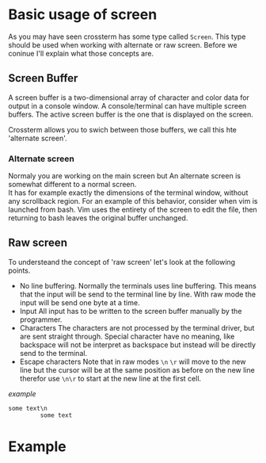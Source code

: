 # Basic usage of screen
As you may have seen crossterm has some type called `Screen`. This type should be used when working with alternate or raw screen. 
Before we coninue I'll explain what those concepts are.

## Screen Buffer
A screen buffer is a two-dimensional array of character and color data for output in a console window. 
A console/terminal can have multiple screen buffers. 
The active screen buffer is the one that is displayed on the screen.

Crossterm allows you to swich between those buffers, we call this hte 'alternate screen'.

### Alternate screen
Normaly you are working on the main screen but An alternate screen is somewhat different to a normal screen.  
It has for example exactly the dimensions of the terminal window, without any scrollback region.
For an example of this behavior, consider when vim is launched from bash.
Vim uses the entirety of the screen to edit the file, then returning to bash leaves the original buffer unchanged.

## Raw screen
To understeand the concept of 'raw screen' let's look at the following points.

- No line buffering.
   Normally the terminals uses line buffering. This means that the input will be send to the terminal line by line.
   With raw mode the input will be send one byte at a time.
- Input
  All input has to be written to the screen buffer manually by the programmer.
- Characters
  The characters are not processed by the terminal driver, but are sent straight through.
  Special character have no meaning, like backspace will not be interpret as backspace but instead will be directly send to the terminal.
- Escape characters
  Note that in raw modes `\n` `\r` will move to the new line but the cursor will be at the same position as before on the new line therefor use `\n\r` to start at the new line at the first cell.
 
 _example_
  ```
  some text\n
           some text
  ```

# Example
